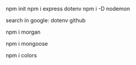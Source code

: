 npm init 
npm i express dotenv
npm i -D nodemon

search in google: dotenv github

npm i morgan

npm i mongoose

npm i colors